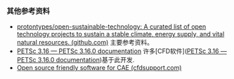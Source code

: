 ### 其他参考资料

- [protontypes/open-sustainable-technology: A curated list of open technology projects to sustain a stable climate, energy supply, and vital natural resources. (github.com)](https://github.com/protontypes/open-sustainable-technology) 主要参考资料。
- [PETSc 3.16 — PETSc 3.16.0 documentation](https://petsc.org/release/) 许多[CFD软件]([PETSc 3.16 — PETSc 3.16.0 documentation](https://petsc.org/release/#related-toolkits-libraries-that-use-petsc))基于此开发.
- [Open source friendly software for CAE (cfdsupport.com)](https://www.cfdsupport.com/cae-open-source-software.html)

